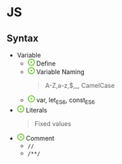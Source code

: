 # JS
## Syntax
- Variable
    - ![](../../-/1.png) Define
    - ![](../../-/1.png) Variable Naming
        > A-Z,a-z,$,_, CamelCase
    - ![](../../-/1.png) var, let<sub>ES6</sub>, const<sub>ES6</sub>
- ![](../../-/1.png) Literals
    > Fixed values
- ![](../../-/1.png) Comment
    - `//`
    - `/**/`